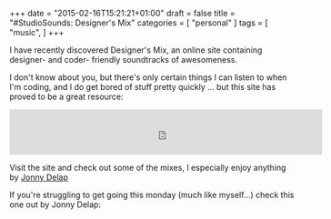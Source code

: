 +++
date = "2015-02-16T15:21:21+01:00"
draft = false
title = "#StudioSounds: Designer's Mix"
categories = [
  "personal"
]
tags = [ 
    "music", 
]
+++

I have recently discovered Designer's Mix, an online site containing designer- and coder- friendly soundtracks of awesomeness.

I don't know about you, but there's only certain things I can listen to when I'm coding, and I do get bored of stuff pretty quickly ... but this site has proved to be a great resource:

<iframe src="https://embed.spotify.com/?uri=spotify:user:1126610390:playlist:5MLLAAuof4QRlTMGs6eALn" frameborder="0" allowtransparency="true" width="550" height="80"></iframe>

Visit the site and check out some of the mixes, I especially enjoy anything by [Jonny Delap](https://designers.mx/designers/jonny "Jonny Delap's page on Designers.mx")

If you're struggling to get going this monday (much like myself...) check this one out by Jonny Delap:
